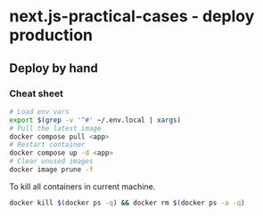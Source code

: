 # next.js-practical-cases - deploy production

## Deploy by hand

### Cheat sheet

```bash
# Load env vars
export $(grep -v '^#' ~/.env.local | xargs)
# Pull the latest image
docker compose pull <app>
# Restart container
docker compose up -d <app>
# Clear unused images
docker image prune -f
```

To kill all containers in current machine.

```bash
docker kill $(docker ps -q) && docker rm $(docker ps -a -q)
```

